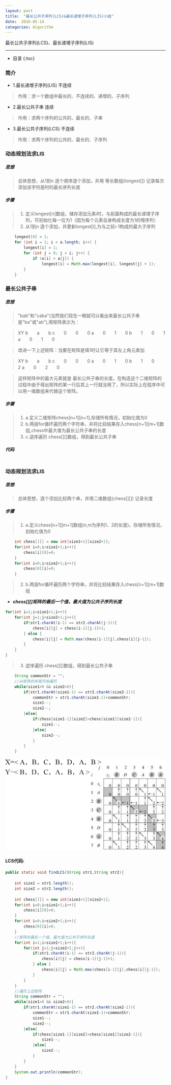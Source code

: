 ```yaml
---
layout: post
title:  "最长公共子序列(LCS)&最长递增子序列(LIS)小结"
date:  2016-05-14
categories: Algorithm
---
```


最长公共子序列(LCS)、最长递增子序列(LIS)

---

- 目录
{:toc}

### 简介

- 1.最长递增子序列(LIS) 不连续

> 作用：求一个数组中最长的、不连续的、递增的、子序列

- 2.最长公共子串       连续

> 作用：求两个序列的公共的、最长的、子串

- 3.最长公共子序列(LCS) 不连续

> 作用：求两个序列的公共的、最长的、子序列

### 动态规划法求LIS

##### 思想

> 总体思想，从1到n 逐个顺序逐个添加，并用 等长数组(longest[]) 记录每次添加该字符是时的最长序列长度

##### 步骤

> 1. 定义longest[n]数组，储存添加元素i时，与前面构成的最长递增子序列，可初始化每一位为1（因为每个元素自身构成长度为1的增序列）
> 2. 从1到n 逐个添加，并更新longest[i],为与之前i-1构成的最大子序列

```java
	longest[0] = 1;
	for (int i = 1; i < a.length; i++) {
		longest[i] = 1;
		for (int j = 0; j < i; j++) {
			if (a[i] > a[j]) {
				longest[i] = Math.max(longest[i], longest[j] + 1);
		}
	}
```

### 最长公共子串

##### 思想

> "bab"和"caba"(当然我们现在一眼就可以看出来最长公共子串是"ba"或"ab"),用矩阵表示为：

>  XY   b　　a　　b
>  c　　0　　0　　0
>  a　　0　　1　　0
>  b　　1　　0　　1
>  a　　0　　1　　0

> 改进一下上述矩阵：当要在矩阵是填1时让它等于其左上角元素加

>  XY   b　　a　　b
>  c　　0　　0　　0
>  a　　0　　1　　0 
>  b　　1　　0　　2
>  a　　0　　2　　0

> 这样矩阵中的最大元素就是 最长公共子串的长度。在构造这个二维矩阵的过程中由于得出矩阵的某一行后其上一行就没用了，所以实际上在程序中可以用一维数组来代替这个矩阵。


##### 步骤

> 1. a.定义二维矩阵chess[n+1][n+1],存储所有情况，初始化值为0
> 2. b.两层for循环遍历两个字符串，并将比较结果存入chess[n+1][m+1]数组,chess中最大值为最长公共子串的长度
> 3. c.逆序遍历 chess[][]数组，得到最长公共子串

##### 代码

```java
```

### 动态规划法求LIS

##### 思想

> 总体思想，逐个添加比较两个串，并用二维数组(chess[][]) 记录长度

##### 步骤

> 1. a.定义chess[n+1][m+1]数组(n,m为序列1、2的长度)，存储所有情况，初始化值为0

```java
	int chess[][] = new int[size1+1][size2+1];		
	for(int i=0;i<size1+1;i++){
		chess[i][0]=0;
	}
	for(int i=0;i<size2+1;i++){
		chess[0][i]=0;
	}
```

> 2. b.两层for循环遍历两个字符串，并将比较结果存入chess[n+1][m+1]数组

- ***chess[][]矩阵的最后一个值，最大值为公共子序列长度***

```java
for(int i=1;i<size1+1;i++){
	for(int j=1;j<size2+1;j++){
		if(str1.charAt(i-1) == str2.charAt(j-1)){
			chess[i][j] = chess[i-1][j-1]+1;
		} else {
			chess[i][j] = Math.max(chess[i-1][j],chess[i][j-1]);
		}
	}
}
```

> 3. 逆序遍历 chess[][]数组，得到最长公共子串

```java
	String commonStr = "";
	//从矩阵的末尾开始遍历
	while(size1>0 && size2>0){
		if(str1.charAt(size1-1) == str2.charAt(size2-1)){
			commonStr = str1.charAt(size1-1)+commonStr;
			size1--;
			size2--;				
		}else{
			if(chess[size1-1][size2]>chess[size1][size2-1]){
				size1--;
			}else{
				size2--;
			}
		}
	}
```

![LCS](/images/LCS.png)

#### LCS代码:

```java
public static void findLCS(String str1,String str2){
	
	int size1 = str1.length();
	int size2 = str2.length();
	
	int chess[][] = new int[size1+1][size2+1];		
	for(int i=0;i<size1+1;i++){
		chess[i][0]=0;
	}
	for(int i=0;i<size2+1;i++){
		chess[0][i]=0;
	}
	//矩阵的最后一个值，最大值为公共子序列长度
	for(int i=1;i<size1+1;i++){
		for(int j=1;j<size2+1;j++){
			if(str1.charAt(i-1) == str2.charAt(j-1)){
				chess[i][j] = chess[i-1][j-1]+1;
			} else {
				chess[i][j] = Math.max(chess[i-1][j],chess[i][j-1]);
			}
		}
	}
	//遍历上述矩阵
	String commonStr = "";
	while(size1>0 && size2>0){
		if(str1.charAt(size1-1) == str2.charAt(size2-1)){
			commonStr = str1.charAt(size1-1)+commonStr;
			size1--;
			size2--;				
		}else{
			if(chess[size1-1][size2]>chess[size1][size2-1]){
				size1--;
			}else{
				size2--;
			}
		}
	}
	System.out.println(commonStr);
}
```
